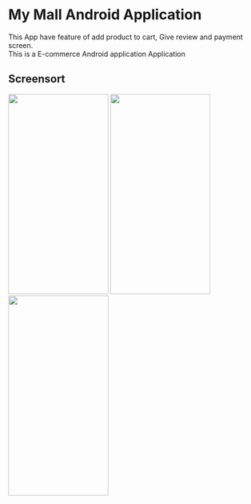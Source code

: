 # My Mall Android Application 
This App have feature of add product to cart, Give review and payment screen.<br>
This is a E-commerce Android application Application <br>

## Screensort
<img src="https://user-images.githubusercontent.com/69913088/95423825-5a82d980-095f-11eb-949b-5511600b77a2.jpg" width="200" height="400" /> 
<img src="https://user-images.githubusercontent.com/69913088/95423792-4f2fae00-095f-11eb-9d4a-cbaa5d795aad.jpg" width="200" height="400" />  
<img src="https://user-images.githubusercontent.com/69913088/95423755-40e19200-095f-11eb-92f6-406f58076c1d.jpg" width="200" height="400" /> 
